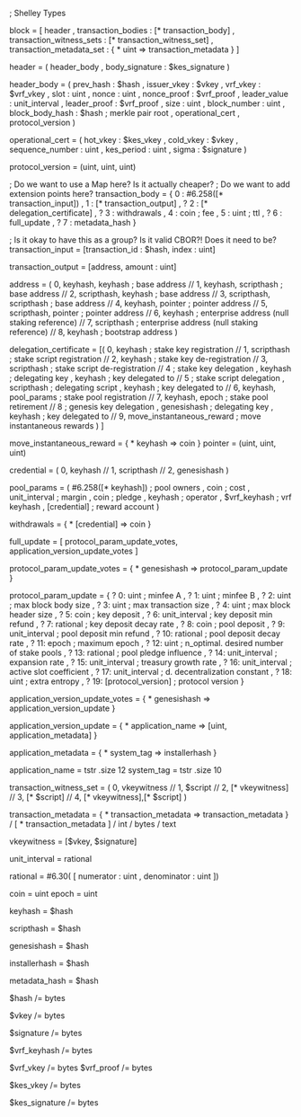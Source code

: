 ; Shelley Types

block =
  [ header
  , transaction_bodies         : [* transaction_body]
  , transaction_witness_sets   : [* transaction_witness_set]
  , transaction_metadata_set   : { * uint => transaction_metadata }
  ]

header =
  ( header_body
  , body_signature : $kes_signature
  )

header_body =
  ( prev_hash        : $hash
  , issuer_vkey      : $vkey
  , vrf_vkey         : $vrf_vkey
  , slot             : uint
  , nonce            : uint
  , nonce_proof      : $vrf_proof
  , leader_value     : unit_interval
  , leader_proof     : $vrf_proof
  , size             : uint
  , block_number     : uint
  , block_body_hash  : $hash            ; merkle pair root
  , operational_cert
  , protocol_version
  )

operational_cert =
  ( hot_vkey        : $kes_vkey
  , cold_vkey       : $vkey
  , sequence_number : uint
  , kes_period      : uint
  , sigma           : $signature
  )

protocol_version = (uint, uint, uint)

; Do we want to use a Map here? Is it actually cheaper?
; Do we want to add extension points here?
transaction_body =
  { 0 : #6.258([* transaction_input])
  , 1 : [* transaction_output]
  , ? 2 : [* delegation_certificate]
  , ? 3 : withdrawals
  , 4 : coin ; fee
  , 5 : uint ; ttl
  , ? 6 : full_update
  , ? 7 : metadata_hash
  }

; Is it okay to have this as a group? Is it valid CBOR?! Does it need to be?
transaction_input = [transaction_id : $hash, index : uint]

transaction_output = [address, amount : uint]

address =
 (  0, keyhash, keyhash       ; base address
 // 1, keyhash, scripthash    ; base address
 // 2, scripthash, keyhash    ; base address
 // 3, scripthash, scripthash ; base address
 // 4, keyhash, pointer       ; pointer address
 // 5, scripthash, pointer    ; pointer address
 // 6, keyhash                ; enterprise address (null staking reference)
 // 7, scripthash             ; enterprise address (null staking reference)
 // 8, keyhash                ; bootstrap address
 )

delegation_certificate =
  [( 0, keyhash                       ; stake key registration
  // 1, scripthash                    ; stake script registration
  // 2, keyhash                       ; stake key de-registration
  // 3, scripthash                    ; stake script de-registration
  // 4                                ; stake key delegation
      , keyhash                       ; delegating key
      , keyhash                       ; key delegated to
  // 5                                ; stake script delegation
      , scripthash                    ; delegating script
      , keyhash                       ; key delegated to
  // 6, keyhash, pool_params          ; stake pool registration
  // 7, keyhash, epoch                ; stake pool retirement
  // 8                                ; genesis key delegation
      , genesishash                   ; delegating key
      , keyhash                       ; key delegated to
  // 9, move_instantaneous_reward ; move instantaneous rewards
 ) ]

move_instantaneous_reward = { * keyhash => coin }
pointer = (uint, uint, uint)

credential =
  (  0, keyhash
  // 1, scripthash
  // 2, genesishash
  )

pool_params = ( #6.258([* keyhash]) ; pool owners
              , coin                ; cost
              , unit_interval       ; margin
              , coin                ; pledge
              , keyhash             ; operator
              , $vrf_keyhash        ; vrf keyhash
              , [credential]        ; reward account
              )

withdrawals = { * [credential] => coin }

full_update = [ protocol_param_update_votes, application_version_update_votes ]

protocol_param_update_votes =
  { * genesishash => protocol_param_update }

protocol_param_update =
  { ? 0:  uint               ; minfee A
  , ? 1:  uint               ; minfee B
  , ? 2:  uint               ; max block body size
  , ? 3:  uint               ; max transaction size
  , ? 4:  uint               ; max block header size
  , ? 5:  coin               ; key deposit
  , ? 6:  unit_interval      ; key deposit min refund
  , ? 7:  rational           ; key deposit decay rate
  , ? 8:  coin               ; pool deposit
  , ? 9:  unit_interval      ; pool deposit min refund
  , ? 10: rational           ; pool deposit decay rate
  , ? 11: epoch              ; maximum epoch
  , ? 12: uint               ; n_optimal. desired number of stake pools
  , ? 13: rational           ; pool pledge influence
  , ? 14: unit_interval      ; expansion rate
  , ? 15: unit_interval      ; treasury growth rate
  , ? 16: unit_interval      ; active slot coefficient
  , ? 17: unit_interval      ; d. decentralization constant
  , ? 18: uint               ; extra entropy
  , ? 19: [protocol_version] ; protocol version
  }

application_version_update_votes = { * genesishash => application_version_update }

application_version_update = { * application_name =>  [uint, application_metadata] }

application_metadata = { * system_tag => installerhash }

application_name = tstr .size 12
system_tag = tstr .size 10

transaction_witness_set =
  (  0, vkeywitness
  // 1, $script
  // 2, [* vkeywitness]
  // 3, [* $script]
  // 4, [* vkeywitness],[* $script]
  )

transaction_metadata =
    { * transaction_metadata => transaction_metadata }
  / [ * transaction_metadata ]
  / int
  / bytes
  / text

vkeywitness = [$vkey, $signature]

unit_interval = rational

rational =  #6.30(
   [ numerator   : uint
   , denominator : uint
   ])

coin = uint
epoch = uint

keyhash = $hash

scripthash = $hash

genesishash = $hash

installerhash = $hash

metadata_hash = $hash

$hash /= bytes

$vkey /= bytes

$signature /= bytes

$vrf_keyhash /= bytes

$vrf_vkey /= bytes
$vrf_proof /= bytes

$kes_vkey /= bytes

$kes_signature /= bytes